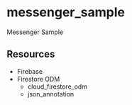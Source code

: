 # messenger_sample

Messenger Sample

## Resources

- Firebase
- Firestore ODM
    - cloud_firestore_odm
    - json_annotation
